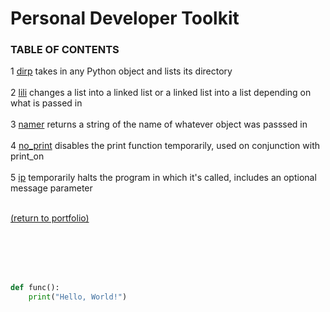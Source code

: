 # Personal Developer Toolkit
<!-- &nbsp;&nbsp;&nbsp;&nbsp; -->
### TABLE OF CONTENTS
1 [dirp](/dirp.md)          takes in any Python object and lists its directory<br><br>
2 [lili](/lili.md)          changes a list into a linked list or a linked list into a list depending on what is passed in<br><br>
3 [namer](/namer.md)        returns a string of the name of whatever object was passsed in<br><br>
4 [no_print](/no_print.md)  disables the print function temporarily, used on conjunction with print_on<br><br>
5 [ip](/ip.md)        temporarily halts the program in which it's called, includes an optional message parameter<br><br>


<a href="https://rowcased.github.io/">(return to portfolio)</a>


<br><br><br><br>


```python
def func():
    print("Hello, World!")
```
